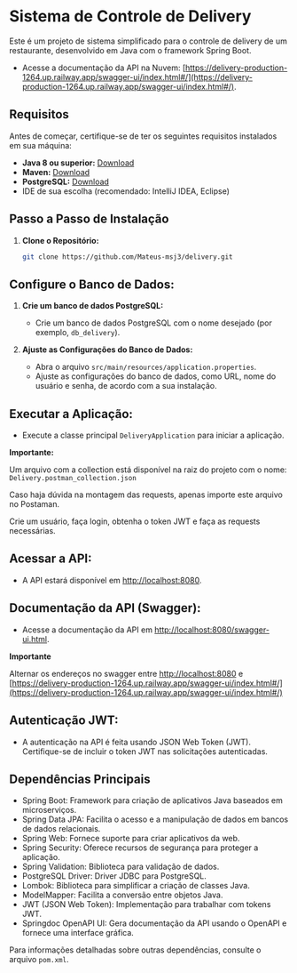 # Sistema de Controle de Delivery

Este é um projeto de sistema simplificado para o controle de delivery de um restaurante, desenvolvido em Java com o framework Spring Boot.

- Acesse a documentação da API na Nuvem: [https://delivery-production-1264.up.railway.app/swagger-ui/index.html#/](https://delivery-production-1264.up.railway.app/swagger-ui/index.html#/).

## Requisitos

Antes de começar, certifique-se de ter os seguintes requisitos instalados em sua máquina:

- **Java 8 ou superior:** [Download](https://www.oracle.com/java/technologies/javase-downloads.html)
- **Maven:** [Download](https://maven.apache.org/download.cgi)
- **PostgreSQL:** [Download](https://www.postgresql.org/download/)
- IDE de sua escolha (recomendado: IntelliJ IDEA, Eclipse)

## Passo a Passo de Instalação

1. **Clone o Repositório:**
   ```bash
   git clone https://github.com/Mateus-msj3/delivery.git
    ```

## Configure o Banco de Dados:

1. **Crie um banco de dados PostgreSQL:**
    - Crie um banco de dados PostgreSQL com o nome desejado (por exemplo, `db_delivery`).

2. **Ajuste as Configurações do Banco de Dados:**
    - Abra o arquivo `src/main/resources/application.properties`.
    - Ajuste as configurações do banco de dados, como URL, nome do usuário e senha, de acordo com a sua instalação.

   
## Executar a Aplicação:

- Execute a classe principal `DeliveryApplication` para iniciar a aplicação.

**Importante:**

Um arquivo com a collection está disponível na raiz do projeto com o nome: `Delivery.postman_collection.json`

Caso haja dúvida na montagem das requests, apenas importe este arquivo no Postaman.

Crie um usuário, faça login, obtenha o token JWT e faça as requests necessárias.

## Acessar a API:

- A API estará disponível em [http://localhost:8080](http://localhost:8080).

## Documentação da API (Swagger):

- Acesse a documentação da API em [http://localhost:8080/swagger-ui.html](http://localhost:8080/swagger-ui.html).

**Importante**

Alternar os endereços no swagger entre [http://localhost:8080](http://localhost:8080) e [https://delivery-production-1264.up.railway.app/swagger-ui/index.html#/](https://delivery-production-1264.up.railway.app/swagger-ui/index.html#/)

## Autenticação JWT:

- A autenticação na API é feita usando JSON Web Token (JWT). Certifique-se de incluir o token JWT nas solicitações autenticadas.

## Dependências Principais

- Spring Boot: Framework para criação de aplicativos Java baseados em microserviços.
- Spring Data JPA: Facilita o acesso e a manipulação de dados em bancos de dados relacionais.
- Spring Web: Fornece suporte para criar aplicativos da web.
- Spring Security: Oferece recursos de segurança para proteger a aplicação.
- Spring Validation: Biblioteca para validação de dados.
- PostgreSQL Driver: Driver JDBC para PostgreSQL.
- Lombok: Biblioteca para simplificar a criação de classes Java.
- ModelMapper: Facilita a conversão entre objetos Java.
- JWT (JSON Web Token): Implementação para trabalhar com tokens JWT.
- Springdoc OpenAPI UI: Gera documentação da API usando o OpenAPI e fornece uma interface gráfica.

Para informações detalhadas sobre outras dependências, consulte o arquivo `pom.xml`.